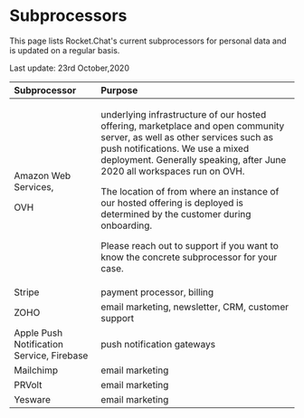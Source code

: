 # Subprocessors

This page lists Rocket.Chat's current subprocessors for personal data and is updated on a regular basis.

Last update: 23rd October,2020

<table>
  <thead>
    <tr>
      <th style="text-align:left">Subprocessor</th>
      <th style="text-align:left">Purpose</th>
    </tr>
  </thead>
  <tbody>
    <tr>
      <td style="text-align:left">
        <p>Amazon Web Services,</p>
        <p></p>
        <p>OVH</p>
      </td>
      <td style="text-align:left">
        <p>underlying infrastructure of our hosted offering, marketplace and open
          community server, as well as other services such as push notifications.
          We use a mixed deployment. Generally speaking, after June 2020 all workspaces
          run on OVH.</p>
        <p>The location of from where an instance of our hosted offering is deployed
          is determined by the customer during onboarding.</p>
        <p>Please reach out to support if you want to know the concrete subprocessor
          for your case.</p>
      </td>
    </tr>
    <tr>
      <td style="text-align:left">Stripe</td>
      <td style="text-align:left">payment processor, billing</td>
    </tr>
    <tr>
      <td style="text-align:left">ZOHO</td>
      <td style="text-align:left">email marketing, newsletter, CRM, customer support</td>
    </tr>
    <tr>
      <td style="text-align:left">Apple Push Notification Service, Firebase</td>
      <td style="text-align:left">push notification gateways</td>
    </tr>
    <tr>
      <td style="text-align:left">Mailchimp</td>
      <td style="text-align:left">email marketing</td>
    </tr>
    <tr>
      <td style="text-align:left">PRVolt</td>
      <td style="text-align:left">email marketing</td>
    </tr>
    <tr>
      <td style="text-align:left">Yesware</td>
      <td style="text-align:left">email marketing</td>
    </tr>
  </tbody>
</table>

